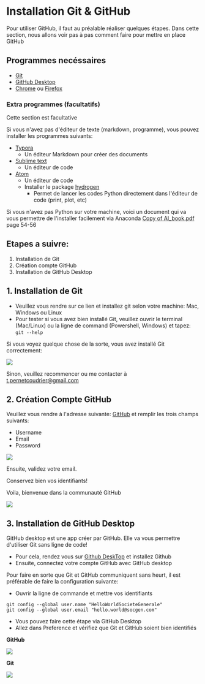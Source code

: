 # Installation Git & GitHub

Pour utiliser GitHub, il faut au préalable réaliser quelques étapes. Dans cette section, nous allons voir pas à pas comment faire pour mettre en place GitHub

## Programmes necéssaires

* [Git](https://git-scm.com/downloads)
* [GitHub Desktop](https://desktop.github.com/)
* [Chrome](https://www.google.com/chrome/) ou [Firefox](https://www.mozilla.org/en-US/firefox/new/)

### Extra programmes (facultatifs)

Cette section est facultative

Si vous n'avez pas d'éditeur de texte (markdown, programme), vous pouvez installer les programmes suivants:
* [Typora](https://www.typora.io/)
  * Un éditeur Markdown pour créer des documents 
* [Sublime text](https://www.sublimetext.com/)
  * Un éditeur de code
* [Atom](https://atom.io/)
  * Un éditeur de code
  * Installer le package [hydrogen](https://atom.io/packages/hydrogen)
    * Permet de lancer les codes Python directement dans l'éditeur de code (print, plot, etc)

Si vous n'avez pas Python sur votre machine, voici un document qui va vous permettre de l'installer facilement via Anaconda
[Copy of AI_book.pdf](https://drive.google.com/open?id=1xqc8K4lqVZkyh1V_6raCGGiNCMb4atlA) page 54-56

## Etapes a suivre:

1. Installation de Git
2. Création compte GitHub
3. Installation de GitHub Desktop

## 1. Installation de Git
* Veuillez vous rendre sur ce lien  et installez git selon votre machine: Mac, Windows ou Linux
* Pour tester si vous avez bien installé Git, veuillez ouvrir le terminal (Mac/Linux) ou la ligne de command (Powershell, Windows) et tapez:
`git --help`

Si vous voyez quelque chose de la sorte, vous avez installé Git correctement:

![](https://drive.google.com/uc?export=view&id=1HwUlw3Ue5yNihIiD_ALJkGwI6a8kpBoL)

Sinon, veuillez recommencer ou me contacter à t.pernetcoudrier@gmail.com

## 2. Création Compte GitHub

Veuillez vous rendre à l'adresse suivante: [GitHub](https://github.com/) et remplir les trois champs suivants:
* Username
* Email
* Password

![](https://drive.google.com/uc?export=view&id=1JPZJPhbCUp74Zr_W3pBMYUUA3kONXg2d)

Ensuite, validez votre email. 

Conservez bien vos identifiants!

Voila, bienvenue dans la communauté GitHub

![](https://miro.medium.com/max/2100/1*70aOJ1osE9C8cVZUkmH95g.png)

## 3. Installation de GitHub Desktop

GitHub desktop est une app créer par GitHub. Elle va vous permettre d'utiliser Git sans ligne de code! 

* Pour cela, rendez vous sur [Github DeskTop](https://desktop.github.com/) et installez Github
* Ensuite, connectez votre compte GitHub avec GitHub desktop

Pour faire en sorte que Git et GitHub communiquent sans heurt, il est préférable de faire la configuration suivante:
* Ouvrir la ligne de commande et mettre vos identifiants

```
git config --global user.name "HelloWorldSocieteGenerale"
git config --global user.email "hello.world@socgen.com"
```

* Vous pouvez faire cette étape via GitHub Desktop
* Allez dans Preference et vérifiez que Git et GitHub soient bien identifiés

**GitHub**

![](https://drive.google.com/uc?export=view&id=1c48RQePl7FMoSNxL05EeSCZ3GrM__9o3)

**Git**

![](https://drive.google.com/uc?export=view&id=1uk9peBcC5d229wy7tPAviaMFC4Xjy1kH)